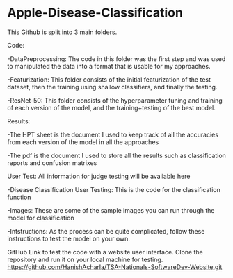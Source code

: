 # Apple-Disease-Classification

This Github is split into 3 main folders. 

Code:

-DataPreprocessing: The code in this folder was the first step and was used to manipulated the data into a format that is usable for my approaches.

-Featurization: This folder consists of the initial featurization of the test dataset, then the training using shallow classifiers, and finally the testing.

-ResNet-50: This folder consists of the hyperparameter tuning and training of each version of the model, and the training+testing of the best model.


Results:

-The HPT sheet is the document I used to keep track of all the accuracies from each version of the model in all the approaches

-The pdf is the document I used to store all the results such as classification reports and confusion matrixes


User Test: All information for judge testing will be available here

-Disease Classification User Testing: This is the code for the classification function

-Images: These are some of the sample images you can run through the model for classification

-Intstructions: As the process can be quite complicated, follow these instructions to test the model on your own.


GitHub Link to test the code with a website user interface. Clone the repository and run it on your local machine for testing.
https://github.com/HanishAcharla/TSA-Nationals-SoftwareDev-Website.git
